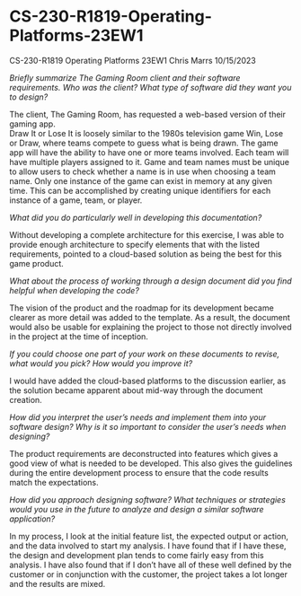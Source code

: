 # CS-230-R1819-Operating-Platforms-23EW1
CS-230-R1819 Operating Platforms 23EW1
Chris Marrs
10/15/2023

_Briefly summarize The Gaming Room client and their software requirements. Who was the client? What type of software did they want you to design?_  
  
The client, The Gaming Room, has requested a web-based version of their gaming app.  
Draw It or Lose It is loosely similar to the 1980s television game Win, Lose or Draw, where teams compete to guess what is being drawn. 
The game app will have the ability to have one or more teams involved. Each team will have multiple players assigned to it. Game and team names must be unique to allow users to check whether a name is in use when choosing a team name. Only one instance of the game can exist in memory at any given time. This can be accomplished by creating unique identifiers for each instance of a game, team, or player.  
  
_What did you do particularly well in developing this documentation?_  

Without developing a complete architecture for this exercise, I was able to provide enough architecture to specify elements that with the listed requirements, pointed to a cloud-based solution as being the best for this game product.  
  
_What about the process of working through a design document did you find helpful when developing the code?_  
  
The vision of the product and the roadmap for its development became clearer as more detail was added to the template.  As a result, the document would also be usable for explaining the project to those not directly involved in the project at the time of inception.  
  
_If you could choose one part of your work on these documents to revise, what would you pick? How would you improve it?_  

I would have added the cloud-based platforms to the discussion earlier, as the solution became apparent about mid-way through the document creation.  
  
_How did you interpret the user’s needs and implement them into your software design? Why is it so important to consider the user’s needs when designing?_  
  
The product requirements are deconstructed into features which gives a good view of what is needed to be developed.  This also gives the guidelines during the entire development process to ensure that the code results match the expectations.  
  
_How did you approach designing software? What techniques or strategies would you use in the future to analyze and design a similar software application?_  
  
In my process, I look at the initial feature list, the expected output or action, and the data involved to start my analysis.  I have found that if I have these, the design and development plan tends to come fairly easy from this analysis.  I have also found that if I don’t have all of these well defined by the customer or in conjunction with the customer, the project takes a lot longer and the results are mixed.  
